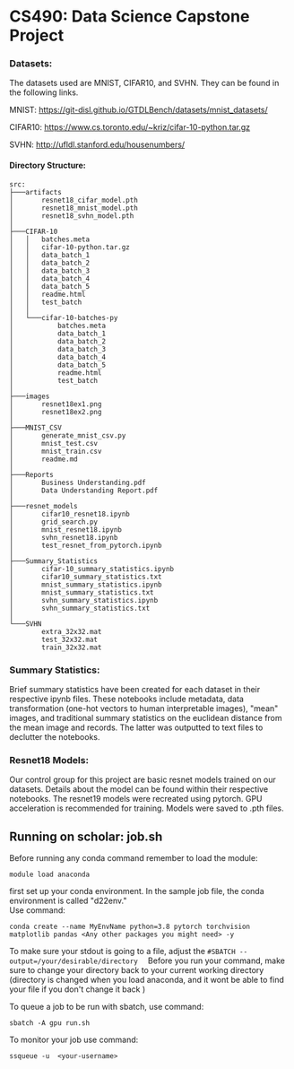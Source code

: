 # CS490: Data Science Capstone Project

### Datasets:
The datasets used are MNIST, CIFAR10, and SVHN. They can be found in the following links. 

MNIST: https://git-disl.github.io/GTDLBench/datasets/mnist_datasets/ 

CIFAR10: https://www.cs.toronto.edu/~kriz/cifar-10-python.tar.gz

SVHN: http://ufldl.stanford.edu/housenumbers/ 

#### Directory Structure:
```
src:
├───artifacts
│       resnet18_cifar_model.pth
│       resnet18_mnist_model.pth
│       resnet18_svhn_model.pth
│
├───CIFAR-10
│   │   batches.meta
│   │   cifar-10-python.tar.gz
│   │   data_batch_1
│   │   data_batch_2
│   │   data_batch_3
│   │   data_batch_4
│   │   data_batch_5
│   │   readme.html
│   │   test_batch
│   │
│   └───cifar-10-batches-py
│           batches.meta
│           data_batch_1
│           data_batch_2
│           data_batch_3
│           data_batch_4
│           data_batch_5
│           readme.html
│           test_batch
│
├───images
│       resnet18ex1.png
│       resnet18ex2.png
│
├───MNIST_CSV
│       generate_mnist_csv.py
│       mnist_test.csv
│       mnist_train.csv
│       readme.md
│
├───Reports
│       Business Understanding.pdf
│       Data Understanding Report.pdf
│
├───resnet_models
│       cifar10_resnet18.ipynb
│       grid_search.py
│       mnist_resnet18.ipynb
│       svhn_resnet18.ipynb
│       test_resnet_from_pytorch.ipynb
│
├───Summary_Statistics
│       cifar-10_summary_statistics.ipynb
│       cifar10_summary_statistics.txt
│       mnist_summary_statistics.ipynb
│       mnist_summary_statistics.txt
│       svhn_summary_statistics.ipynb
│       svhn_summary_statistics.txt
│
└───SVHN
        extra_32x32.mat
        test_32x32.mat
        train_32x32.mat
```

### Summary Statistics:
Brief summary statistics have been created for each dataset in their respective ipynb files. These notebooks include metadata, data transformation (one-hot vectors to human interpretable images), "mean" images, and traditional summary statistics on the euclidean distance from the mean image and records. The latter was outputted to text files to declutter the notebooks.

### Resnet18 Models:
Our control group for this project are basic resnet models trained on our datasets. Details about the model can be found within their respective notebooks. The resnet19 models were recreated using pytorch. GPU acceleration is recommended for training. Models were saved to .pth files.

## Running on scholar: job.sh
Before running any conda command remember to load the module: 
```
module load anaconda
```
first set up your conda environment. In the sample job file, the conda environment is called "d22env."  
Use command: 
```
conda create --name MyEnvName python=3.8 pytorch torchvision matplotlib pandas <Any other packages you might need> -y  
```

To make sure your stdout is going to a file, adjust the ```#SBATCH --output=/your/desirable/directory  ```
Before you run your command, make sure to change your directory back to your current working directory (directory is changed when you load anaconda, and it wont be able to find your file if you don't change it back  )

To queue a job to be run with sbatch, use command:
```
sbatch -A gpu run.sh
```

To monitor your job use command: 
```
ssqueue -u  <your-username>
``` 
